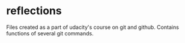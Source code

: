 # reflections
Files created as a part of udacity's course on git and github.
Contains functions of several git commands.
